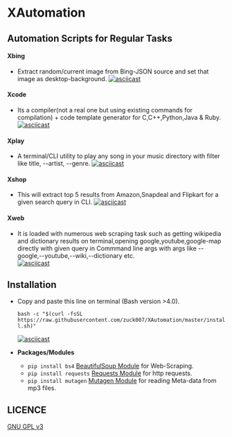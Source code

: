 # XAutomation
Automation Scripts for Regular Tasks
------

#### Xbing
* Extract random/current image from Bing-JSON source and set that image as desktop-background.
   [![asciicast](https://asciinema.org/a/41864.png)](https://asciinema.org/a/41864)

#### Xcode
* Its a compiler(not a real one but using existing commands for compilation) + code template generator for C,C++,Python,Java & Ruby.
[![asciicast](https://asciinema.org/a/42611.png)](https://asciinema.org/a/42611)

#### Xplay
* A terminal/CLI utility to play any song in your music directory with filter like title, --artist, --genre.
    [![asciicast](https://asciinema.org/a/3mrqtrmkfcjhqet3f4mz4l3td.png)](https://asciinema.org/a/3mrqtrmkfcjhqet3f4mz4l3td)

#### Xshop
* This will extract top 5 results from Amazon,Snapdeal and Flipkart for a given search query in CLI.
   [![asciicast](https://asciinema.org/a/82fs8136fh0j8uit55tygb9zo.png)](https://asciinema.org/a/82fs8136fh0j8uit55tygb9zo)

#### Xweb
* It is loaded with numerous web scraping task such as getting wikipedia and dictionary results on terminal,opening google,youtube,google-map directly with given query in Commmand line args with args like --google,--youtube,--wiki,--dictionary etc.   
 [![asciicast](https://asciinema.org/a/3ga9yfom6afi7j6xhnjkfddrn.png)](https://asciinema.org/a/3ga9yfom6afi7j6xhnjkfddrn)


## Installation
* Copy and paste this line on terminal (Bash version >4.0).

  ``
  bash -c "$(curl -fsSL https://raw.githubusercontent.com/zuck007/XAutomation/master/install.sh)"
  ``

    [![asciicast](https://asciinema.org/a/42608.png)](https://asciinema.org/a/42608)

* **Packages/Modules**
    * `pip install bs4` [BeautifulSoup Module](http://www.crummy.com/software/BeautifulSoup/) for Web-Scraping.
    * `pip install requests` [Requests Module](http://docs.python-requests.org/en/master/) for http requests.
    * `pip install mutagen` [Mutagen Module](https://mutagen.readthedocs.org/en/latest/) for reading Meta-data from mp3 files.

## LICENCE
 [GNU GPL v3](https://github.com/zuck007/XAutomation/blob/master/LICENSE)
